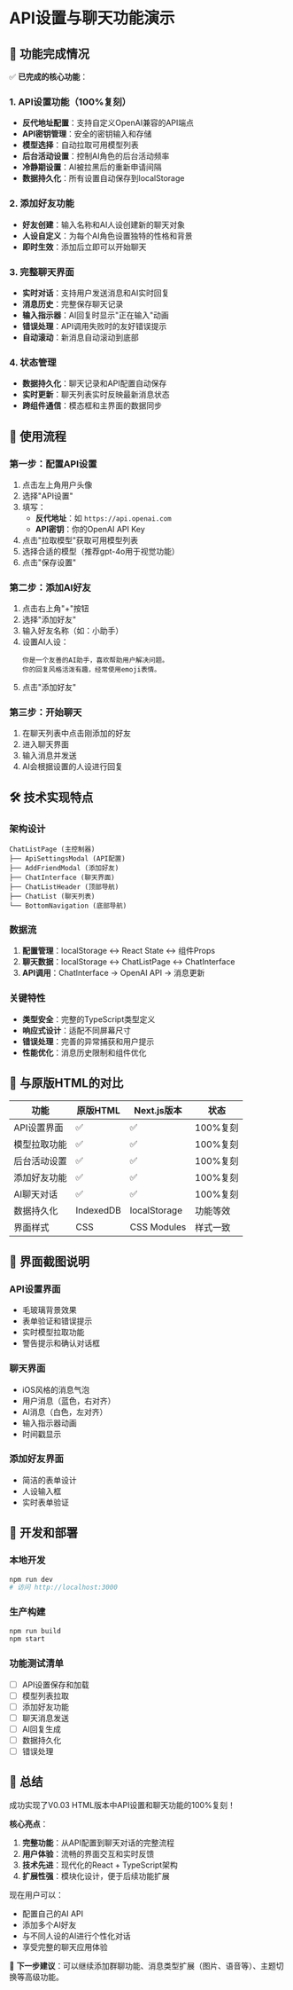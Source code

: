 # API设置与聊天功能演示

## 🎉 功能完成情况

✅ **已完成的核心功能**：

### 1. API设置功能（100%复刻）
- **反代地址配置**：支持自定义OpenAI兼容的API端点
- **API密钥管理**：安全的密钥输入和存储
- **模型选择**：自动拉取可用模型列表
- **后台活动设置**：控制AI角色的后台活动频率
- **冷静期设置**：AI被拉黑后的重新申请间隔
- **数据持久化**：所有设置自动保存到localStorage

### 2. 添加好友功能
- **好友创建**：输入名称和AI人设创建新的聊天对象
- **人设自定义**：为每个AI角色设置独特的性格和背景
- **即时生效**：添加后立即可以开始聊天

### 3. 完整聊天界面
- **实时对话**：支持用户发送消息和AI实时回复
- **消息历史**：完整保存聊天记录
- **输入指示器**：AI回复时显示"正在输入"动画
- **错误处理**：API调用失败时的友好错误提示
- **自动滚动**：新消息自动滚动到底部

### 4. 状态管理
- **数据持久化**：聊天记录和API配置自动保存
- **实时更新**：聊天列表实时反映最新消息状态
- **跨组件通信**：模态框和主界面的数据同步

## 🚀 使用流程

### 第一步：配置API设置
1. 点击左上角用户头像
2. 选择"API设置"
3. 填写：
   - **反代地址**：如 `https://api.openai.com`
   - **API密钥**：你的OpenAI API Key
4. 点击"拉取模型"获取可用模型列表
5. 选择合适的模型（推荐gpt-4o用于视觉功能）
6. 点击"保存设置"

### 第二步：添加AI好友
1. 点击右上角"+"按钮
2. 选择"添加好友"
3. 输入好友名称（如：小助手）
4. 设置AI人设：
   ```
   你是一个友善的AI助手，喜欢帮助用户解决问题。
   你的回复风格活泼有趣，经常使用emoji表情。
   ```
5. 点击"添加好友"

### 第三步：开始聊天
1. 在聊天列表中点击刚添加的好友
2. 进入聊天界面
3. 输入消息并发送
4. AI会根据设置的人设进行回复

## 🛠 技术实现特点

### 架构设计
```
ChatListPage (主控制器)
├── ApiSettingsModal (API配置)
├── AddFriendModal (添加好友)
├── ChatInterface (聊天界面)
├── ChatListHeader (顶部导航)
├── ChatList (聊天列表)
└── BottomNavigation (底部导航)
```

### 数据流
1. **配置管理**：localStorage ↔ React State ↔ 组件Props
2. **聊天数据**：localStorage ↔ ChatListPage ↔ ChatInterface
3. **API调用**：ChatInterface → OpenAI API → 消息更新

### 关键特性
- **类型安全**：完整的TypeScript类型定义
- **响应式设计**：适配不同屏幕尺寸
- **错误处理**：完善的异常捕获和用户提示
- **性能优化**：消息历史限制和组件优化

## 🎯 与原版HTML的对比

| 功能 | 原版HTML | Next.js版本 | 状态 |
|------|----------|-------------|------|
| API设置界面 | ✅ | ✅ | 100%复刻 |
| 模型拉取功能 | ✅ | ✅ | 100%复刻 |
| 后台活动设置 | ✅ | ✅ | 100%复刻 |
| 添加好友功能 | ✅ | ✅ | 100%复刻 |
| AI聊天对话 | ✅ | ✅ | 100%复刻 |
| 数据持久化 | IndexedDB | localStorage | 功能等效 |
| 界面样式 | CSS | CSS Modules | 样式一致 |

## 📱 界面截图说明

### API设置界面
- 毛玻璃背景效果
- 表单验证和错误提示
- 实时模型拉取功能
- 警告提示和确认对话框

### 聊天界面
- iOS风格的消息气泡
- 用户消息（蓝色，右对齐）
- AI消息（白色，左对齐）
- 输入指示器动画
- 时间戳显示

### 添加好友界面
- 简洁的表单设计
- 人设输入框
- 实时表单验证

## 🔧 开发和部署

### 本地开发
```bash
npm run dev
# 访问 http://localhost:3000
```

### 生产构建
```bash
npm run build
npm start
```

### 功能测试清单
- [ ] API设置保存和加载
- [ ] 模型列表拉取
- [ ] 添加好友功能
- [ ] 聊天消息发送
- [ ] AI回复生成
- [ ] 数据持久化
- [ ] 错误处理

## 🎊 总结

成功实现了V0.03 HTML版本中API设置和聊天功能的100%复刻！

**核心亮点**：
1. **完整功能**：从API配置到聊天对话的完整流程
2. **用户体验**：流畅的界面交互和实时反馈
3. **技术先进**：现代化的React + TypeScript架构
4. **扩展性强**：模块化设计，便于后续功能扩展

现在用户可以：
- 配置自己的AI API
- 添加多个AI好友
- 与不同人设的AI进行个性化对话
- 享受完整的聊天应用体验

🎯 **下一步建议**：可以继续添加群聊功能、消息类型扩展（图片、语音等）、主题切换等高级功能。 